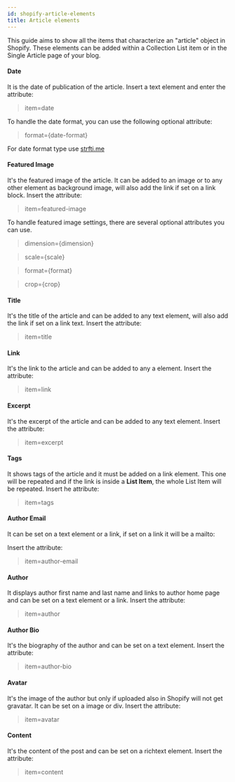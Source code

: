 ```yaml
---
id: shopify-article-elements
title: Article elements
---
```

This guide aims to show all the items that characterize an "article" object in Shopify. These elements can be added within a Collection List item or in the Single Article page of your blog.

#### Date
It is the date of publication of the article. Insert a text element and enter the attribute:

> item=date

To handle the date format, you can use the following optional attribute:

> format={date-format}

For date format type use [strfti.me](http://www.strfti.me/)

#### Featured Image
It's the featured image of the article. It can be added to an image or to any other element as background image, will also add the link if set on a link block.
Insert the attribute:

> item=featured-image

To handle featured image settings, there are several optional attributes you can use.

> dimension={dimension}

> scale={scale}

> format={format}

> crop={crop}

#### Title
It's the title of the article and can be added to any text element, will also add the link if set on a link text.
Insert the attribute:

> item=title

#### Link
It's the link to the article and can be added to any a element.
Insert the attribute:

> item=link

#### Excerpt
It's the excerpt of the article and can be added to any text element.
Insert the attribute:

> item=excerpt

#### Tags
It shows tags of the article and it must be added on a link element. This one will be repeated and if the link is inside a **List Item**, the whole List Item will be repeated.
Insert he attribute:

> item=tags

#### Author Email
It can be set on a text element or a link, if set on a link it will be a mailto:

Insert the attribute:

> item=author-email

#### Author
It displays author first name and last name and links to author home page and can be set on a text element or a link.
Insert the attribute:

> item=author

#### Author Bio
It's the biography of the author and can be set on a text element.
Insert the attribute:

> item=author-bio

#### Avatar
It's the image of the author but only if uploaded also in Shopify will not get gravatar. It can be set on a image or div.
Insert the attribute:

> item=avatar

#### Content
It's the content of the post and can be set on a richtext element.
Insert the attribute:

> item=content